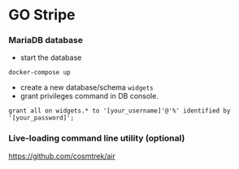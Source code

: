 # GO Stripe


### MariaDB database

- start the database
```
docker-compose up
```

- create a new database/schema `widgets`
- grant privileges command in DB console.
```
grant all on widgets.* to '[your_username]'@'%' identified by '[your_password]';
```


### Live-loading command line utility (optional)

https://github.com/cosmtrek/air